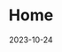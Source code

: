 ---
title: 'Home'
date: 2023-10-24
type: landing

design:
  # Default section spacing
  spacing: "4rem"

sections:
  - block: hero
    content:
      title: Damla & Endre
      text: 👋 Düğünümüze hoş geldiniz! 👋
      primary_action:
        text: Lütfen 30 Nisan'a kadar katılım durumunuzu bize bildirin (form için buraya tıklayın)
        url: https://forms.gle/Bw9dwZUoYgspjnuJ9
        icon: calendar-days
      announcement:
        text: Şimdi sizden tarihi ve katılma niyetinizi not 
        link:
          text: etmenizi rica ediyoruz
          url: https://forms.gle/ZPfoa3HFsrnePHmeA
    design:
      spacing:
        padding: [0, 0, 0, 0]
        margin: [0, 0, 0, 0]
      # For full-screen, add `min-h-screen` below
      css_class: "dark"
      background:
        image:
          # Add your image background to `assets/media/`.
          filename: lupines.jpg
          filters:
            brightness: 0.2
  - block: markdown
    id: schedule
    content:
      title: Program
      text: |-
        - ✔ Düğünümüz 10 Ağustos 2024 tarihinde saat 19:30'da gerçekleşecektir. 
        - ✔ Gecikmemek için lütfen trafiğin yoğun olabileceğini göz önüne alarak ulaşımınızı planlayın. Cumartesi günü akşam saatlerinde sahil trafiğinde uzun süre beklemeniz gerekebilir. Sorularınız için bizimle iletişime geçebilirsiniz.
        - ✔ Düğünümüz açık havada gerçekleşecektir. Akşam esintisine ve sivrisineklere karşı (özellikle alerjiniz varsa) önlem almanızı tavsiye ederiz.
    id: venue
    content:
      items:
        - title: Mekan
          text: ⭐ A11 Hotel Bosphorus ⭐
          feature_icon: check
          features:
            - "Adres: Mimar Sinan, Paşa Limanı Cd. No:4, 34550 Üsküdar/İstanbul"
            - "Web sitesi: https://a11hotel.com/"
            - "Not: Davetlilerimiz için otelde sınırlı sayıda oda ayırtılmıştır. Bilgi ve rezervasyon için Hasret Hanım'a ulaşabilirsiniz: +90 542 229 88 99"
          # Upload image to `assets/media/` and reference the filename here
          image: A11_wedding.jpeg
          button:
            text: Google maps link📍
            url: https://maps.app.goo.gl/GtT4GBTT9orkwY8c8
          design:
            css_class: "bg-gray-100 dark:bg-gray-900"
  - block: markdown
    id: photos
    content:
      title: Fotoğraflar
      text: |-
        - ☆ Fotoğraflarınızı bizimle paylaşabilirseniz çok memnun oluruz! ☆
        - ☆ Etkinlikten sonra bir seçkiyi tüm misafirlerle paylaşacağız. ☆
        - <br>
        - <a href="https://www.dropbox.com/request/Mrt6o971jFehHJscqq92" target="_blank" style="display: block; margin: 0 auto; padding: 10px 20px; font-size: 16px; color: #fff; background-color: #007bff; border: none; border-radius: 5px; text-decoration: none; width: fit-content;">Lütfen buraya yükleyin</a>
  - block: markdown
    id: contact
    content:
      title: İletişim
      text: |-
        Bizimle aşağıdaki yollardan iletişime geçebilirsiniz:
        - 📧 [damlaendre@gmail.com](email:damlaendre@gmail.com)
        - 📞 Damla: +49 172 665 85 68
        - 📞 Hilal: +90 532 424 38 96

---